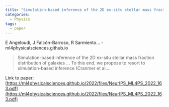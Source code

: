 ```yaml
---
title: "Simulation-based inference of the 2D ex-situ stellar mass fraction distribution of galaxies using variational autoencoders"
categories:
  - Physics
tags:
  - paper
---
```

E Angeloudi, J Falcón-Barroso, R Sarmiento… - ml4physicalsciences.github.io



>Simulation-based inference of the 2D ex-situ stellar mass fraction distribution of galaxies … To this end, we propose to resort to simulation-based inference (Cranmer et al.…

Link to paper: [https://ml4physicalsciences.github.io/2022/files/NeurIPS_ML4PS_2022_163.pdf](https://ml4physicalsciences.github.io/2022/files/NeurIPS_ML4PS_2022_163.pdf)
